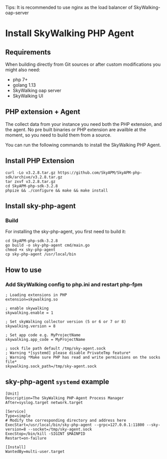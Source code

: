 Tips: It is recommended to use nginx as the load balancer of SkyWalking-oap-server

# Install SkyWalking PHP Agent

## Requirements
When building directly from Git sources or after custom modifications you might also need:
* php 7+
* golang 1.13
* SkyWalking oap server
* SkyWalking UI

## PHP extension + Agent
The collect data from your instance you need both the PHP extension, and the agent. 
No pre built binaries or PHP extension are availble at the moment, so you need to
build them from a source.

You can run the following commands to install the SkyWalking PHP Agent.

## Install PHP Extension
```shell script
curl -Lo v3.2.8.tar.gz https://github.com/SkyAPM/SkyAPM-php-sdk/archive/v3.2.8.tar.gz
tar zxvf v3.2.8.tar.gz
cd SkyAPM-php-sdk-3.2.8
phpize && ./configure && make && make install
```

## Install sky-php-agent
### Build
For installing the sky-php-agent, you first need to build it:

```shell script
cd SkyAPM-php-sdk-3.2.8
go build -o sky-php-agent cmd/main.go
chmod +x sky-php-agent
cp sky-php-agent /usr/local/bin
```

## How to use

### Add SkyWalking config to php.ini and restart php-fpm

```shell script
; Loading extensions in PHP
extension=skywalking.so

; enable skywalking
skywalking.enable = 1

; Set skyWalking collector version (5 or 6 or 7 or 8)
skywalking.version = 8

; Set app code e.g. MyProjectName
skywalking.app_code = MyProjectName

; sock file path default /tmp/sky-agent.sock
; Warning *[systemd] please disable PrivateTmp feature*
; Warning *Make sure PHP has read and write permissions on the socks file*
skywalking.sock_path=/tmp/sky-agent.sock
```

## sky-php-agent `systemd` example

```shell script
[Unit]
Description=The SkyWalking PHP-Agent Process Manager
After=syslog.target network.target

[Service]
Type=simple
# Modify the corresponding directory and address here
ExecStart=/usr/local/bin/sky-php-agent --grpc=127.0.0.1:11800 --sky-version=8 --socket=/tmp/sky-agent.sock
ExecStop=/bin/kill -SIGINT $MAINPID
Restart=on-failure

[Install]
WantedBy=multi-user.target
```
